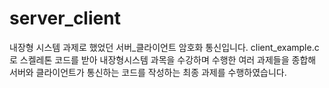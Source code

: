 # server_client
내장형 시스템 과제로 했었던 서버_클라이언트 암호화 통신입니다.
client_example.c로 스켈레톤 코드를 받아 내장형시스템 과목을 수강하며 수행한 여러 과제들을 종합해 
서버와 클라이언트가 통신하는 코드를 작성하는 최종 과제를 수행하였습니다.
